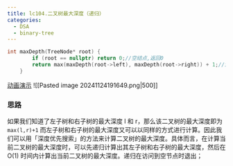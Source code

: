 ```yaml
---
title: lc104.二叉树最大深度（递归）
categories:
  - DSA
  - binary-tree
---
```

```cpp
int maxDepth(TreeNode* root) {
        if (root == nullptr) return 0;//空结点,返回0
        return max(maxDepth(root->left), maxDepth(root->right)) + 1;//注意max函数要包含<algorithm>头文件
    }
```

[动画演示](https://leetcode.cn/problems/maximum-depth-of-binary-tree/solutions/349250/er-cha-shu-de-zui-da-shen-du-by-leetcode-solution)
![[Pasted image 20241124191649.png|500]]
### 思路
如果我们知道了左子树和右子树的最大深度 l 和 r，那么该二叉树的最大深度即为
	`max(l,r)+1`
而左子树和右子树的最大深度又可以以同样的方式进行计算。因此我们可以用「深度优先搜索」的方法来计算二叉树的最大深度。具体而言，在计算当前二叉树的最大深度时，可以先递归计算出其左子树和右子树的最大深度，然后在 O(1) 时间内计算出当前二叉树的最大深度。递归在访问到空节点时退出；
